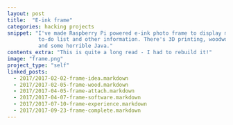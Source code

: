 ```yaml
---
layout: post
title:  "E-ink frame"
categories: hacking projects
snippet: "I've made Raspberry Pi powered e-ink photo frame to display my schedule,
          to-do list and other information. There's 3D printing, woodwork, software,
          and some horrible Java."
contents_extra: "This is quite a long read - I had to rebuild it!"
image: "frame.png"
project_type: "self"
linked_posts:
  - 2017/2017-02-02-frame-idea.markdown
  - 2017/2017-02-05-frame-wood.markdown
  - 2017/2017-04-05-frame-attach.markdown
  - 2017/2017-04-07-frame-software.markdown
  - 2017/2017-07-10-frame-experience.markdown
  - 2017/2017-09-23-frame-complete.markdown
---
```

